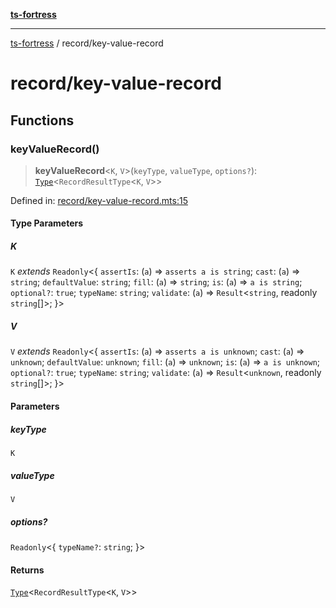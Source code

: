 [**ts-fortress**](../README.md)

---

[ts-fortress](../README.md) / record/key-value-record

# record/key-value-record

## Functions

### keyValueRecord()

> **keyValueRecord**\<`K`, `V`\>(`keyType`, `valueType`, `options?`): [`Type`](../type.md#type)\<`RecordResultType`\<`K`, `V`\>\>

Defined in: [record/key-value-record.mts:15](https://github.com/noshiro-pf/ts-fortress/blob/main/src/record/key-value-record.mts#L15)

#### Type Parameters

##### K

`K` _extends_ `Readonly`\<\{ `assertIs`: (`a`) => `asserts a is string`; `cast`: (`a`) => `string`; `defaultValue`: `string`; `fill`: (`a`) => `string`; `is`: (`a`) => `a is string`; `optional?`: `true`; `typeName`: `string`; `validate`: (`a`) => `Result`\<`string`, readonly `string`[]\>; \}\>

##### V

`V` _extends_ `Readonly`\<\{ `assertIs`: (`a`) => `asserts a is unknown`; `cast`: (`a`) => `unknown`; `defaultValue`: `unknown`; `fill`: (`a`) => `unknown`; `is`: (`a`) => `a is unknown`; `optional?`: `true`; `typeName`: `string`; `validate`: (`a`) => `Result`\<`unknown`, readonly `string`[]\>; \}\>

#### Parameters

##### keyType

`K`

##### valueType

`V`

##### options?

`Readonly`\<\{ `typeName?`: `string`; \}\>

#### Returns

[`Type`](../type.md#type)\<`RecordResultType`\<`K`, `V`\>\>

